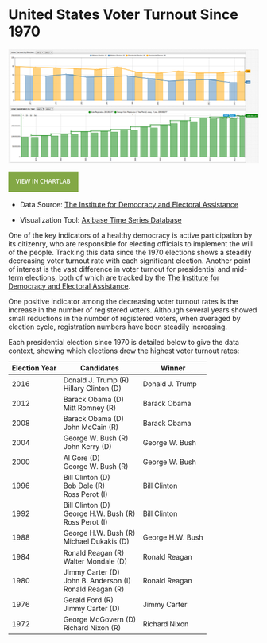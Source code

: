 # United States Voter Turnout Since 1970

![](./images/vote1.png)

[![View in ChartLab](./images/button.png)](https://apps.axibase.com/chartlab/499e5c3b/#fullscreen)

* Data Source: [The Institute for Democracy and Electoral Assistance](http://www.idea.int/data-tools/question-countries-view/521/295/ctr)

* Visualization Tool: [Axibase Time Series Database](https://axibase.com/docs/atsd/)

One of the key indicators of a healthy democracy is active participation by its citizenry, who are responsible for electing
officials to implement the will of the people. Tracking this data since the 1970 elections shows a steadily decreasing voter
turnout rate with each significant election. Another point of interest is the vast difference in voter turnout for presidential
and mid-term elections, both of which are tracked by the [The Institute for Democracy and Electoral Assistance](http://www.idea.int/about-us).

One positive indicator among the decreasing voter turnout rates is the increase in the number of registered voters. Although
several years showed small reductions in the number of registered voters, when averaged by election cycle, registration numbers
have been steadily increasing.

Each presidential election since 1970 is detailed below to give the data context, showing which elections drew the highest voter turnout
rates:

| Election Year | Candidates | Winner |
|---------------|------------|--------|
| 2016 | Donald J. Trump (R) <br> Hillary Clinton (D) | Donald J. Trump |
| 2012 | Barack Obama (D) <br> Mitt Romney (R) | Barack Obama |
| 2008 | Barack Obama (D) <br> John McCain (R) | Barack Obama |
| 2004 | George W. Bush (R) <br> John Kerry (D) | George W. Bush |
| 2000 | Al Gore (D) <br> George W. Bush (R) | George W. Bush |
| 1996 | Bill Clinton (D) <br> Bob Dole (R) <br> Ross Perot (I) <br> | Bill Clinton |
| 1992 | Bill Clinton (D) <br> George H.W. Bush (R) <br> Ross Perot (I) <br> | Bill Clinton
| 1988 | George H.W. Bush (R) <br> Michael Dukakis (D) <br> | George H.W. Bush |
| 1984 | Ronald Reagan (R) <br> Walter Mondale (D) <br> | Ronald Reagan |
| 1980 | Jimmy Carter (D) <br> John B. Anderson (I) <br> Ronald Reagan (R) | Ronald Reagan |
| 1976 | Gerald Ford (R) <br> Jimmy Carter (D) <br> | Jimmy Carter |
| 1972 | George McGovern (D) <br> Richard Nixon (R) | Richard Nixon |